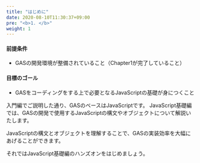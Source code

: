 ```yaml
---
title: "はじめに"
date: 2020-08-10T11:30:37+09:00
pre: "<b>1. </b>"
weight: 1
---
```

#### 前提条件
- GASの開発環境が整備されていること（Chapter1が完了していること）

#### 目標のゴール
- GASをコーディングをする上で必要となるJavaScriptの基礎が身につくこと

入門編でご説明した通り、GASのベースはJavaScriptです。
JavaScript基礎編では、GASの開発で使用するJavaScriptの構文やオブジェクトについて解説いたします。

JavaScriptの構文とオブジェクトを理解することで、GASの実装効率を大幅にあげることができます。

それではJavaScript基礎編のハンズオンをはじめましょう。
